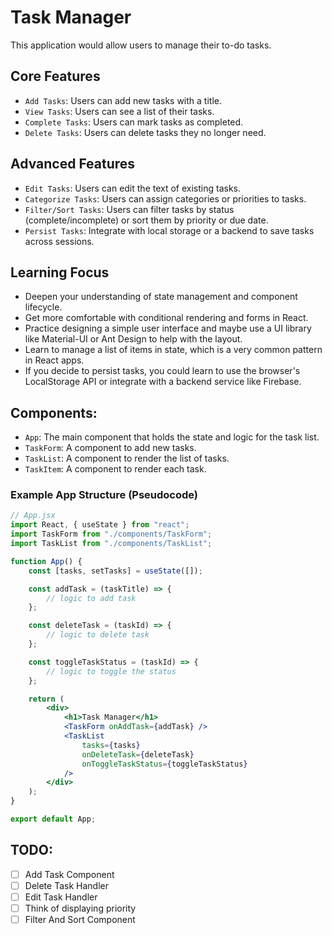 # Task Manager

This application would allow users to manage their to-do tasks.

## Core Features

- `Add Tasks`: Users can add new tasks with a title.
- `View Tasks`: Users can see a list of their tasks.
- `Complete Tasks`: Users can mark tasks as completed.
- `Delete Tasks`: Users can delete tasks they no longer need.

## Advanced Features

- `Edit Tasks`: Users can edit the text of existing tasks.
- `Categorize Tasks`: Users can assign categories or priorities to tasks.
- `Filter/Sort Tasks`: Users can filter tasks by status (complete/incomplete) or
  sort them by priority or due date.
- `Persist Tasks`: Integrate with local storage or a backend to save tasks across
  sessions.

## Learning Focus

- Deepen your understanding of state management and component lifecycle.
- Get more comfortable with conditional rendering and forms in React.
- Practice designing a simple user interface and maybe use a UI library like
  Material-UI or Ant Design to help with the layout.
- Learn to manage a list of items in state, which is a very common pattern in
  React apps.
- If you decide to persist tasks, you could learn to use the browser's
  LocalStorage API or integrate with a backend service like Firebase.

## Components:

- `App`: The main component that holds the state and logic for the task list.
- `TaskForm`: A component to add new tasks.
- `TaskList`: A component to render the list of tasks.
- `TaskItem`: A component to render each task.

### Example App Structure (Pseudocode)

```jsx
// App.jsx
import React, { useState } from "react";
import TaskForm from "./components/TaskForm";
import TaskList from "./components/TaskList";

function App() {
	const [tasks, setTasks] = useState([]);

	const addTask = (taskTitle) => {
		// logic to add task
	};

	const deleteTask = (taskId) => {
		// logic to delete task
	};

	const toggleTaskStatus = (taskId) => {
		// logic to toggle the status
	};

	return (
		<div>
			<h1>Task Manager</h1>
			<TaskForm onAddTask={addTask} />
			<TaskList
				tasks={tasks}
				onDeleteTask={deleteTask}
				onToggleTaskStatus={toggleTaskStatus}
			/>
		</div>
	);
}

export default App;
```
## TODO:

- [ ] Add Task Component
- [ ] Delete Task Handler
- [ ] Edit Task Handler
- [ ] Think of displaying priority
- [ ] Filter And Sort Component
